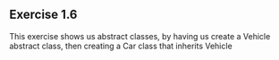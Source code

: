 ## Exercise 1.6

This exercise shows us abstract classes, by having us create a Vehicle abstract class, then creating a Car class that inherits Vehicle